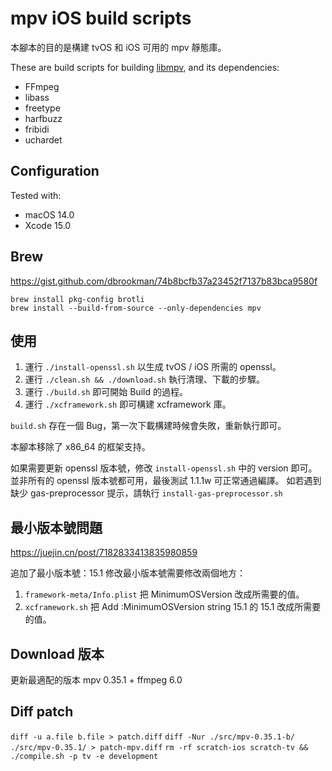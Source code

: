 # mpv iOS build scripts

本腳本的目的是構建 tvOS 和 iOS 可用的 mpv 靜態庫。

These are build scripts for building [libmpv](https://github.com/mpv-player/mpv), and its dependencies:

- FFmpeg
- libass
- freetype
- harfbuzz
- fribidi
- uchardet

## Configuration

Tested with:

- macOS 14.0
- Xcode 15.0

## Brew

https://gist.github.com/dbrookman/74b8bcfb37a23452f7137b83bca9580f

```
brew install pkg-config brotli
brew install --build-from-source --only-dependencies mpv
```

## 使用

1. 運行 `./install-openssl.sh` 以生成 tvOS / iOS 所需的 openssl。
2. 運行 `./clean.sh && ./download.sh` 執行清理、下載的步驟。
3. 運行 `./build.sh` 即可開始 Build 的過程。
4. 運行 `./xcframework.sh` 即可構建 xcframework 庫。

`build.sh` 存在一個 Bug，第一次下載構建時候會失敗，重新執行即可。

本腳本移除了 x86_64 的框架支持。

如果需要更新 openssl 版本號，修改 `install-openssl.sh` 中的 version 即可。
並非所有的 openssl 版本號都可用，最後測試 1.1.1w 可正常通過編譯。
如若遇到缺少 gas-preprocessor 提示，請執行 `install-gas-preprocessor.sh`

## 最小版本號問題

https://juejin.cn/post/7182833413835980859

追加了最小版本號：15.1
修改最小版本號需要修改兩個地方：

1. `framework-meta/Info.plist` 把 MinimumOSVersion 改成所需要的值。
2. `xcframework.sh` 把 Add :MinimumOSVersion string 15.1 的 15.1 改成所需要的值。

## Download 版本

更新最適配的版本 mpv 0.35.1 + ffmpeg 6.0

## Diff patch

`diff -u a.file b.file > patch.diff`
`diff -Nur ./src/mpv-0.35.1-b/ ./src/mpv-0.35.1/ > patch-mpv.diff`
`rm -rf scratch-ios scratch-tv && ./compile.sh -p tv -e development`
